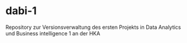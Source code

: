 # dabi-1
Repository zur Versionsverwaltung des ersten Projekts in Data Analytics und Business intelligence 1 an der HKA
